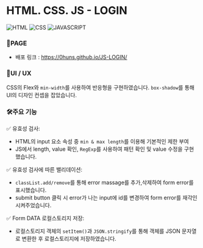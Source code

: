 # HTML. CSS. JS - LOGIN

![HTML](https://img.shields.io/badge/HTML5-E34F26?style=for-the-badge&logo=html5&logoColor=white) ![CSS](https://img.shields.io/badge/CSS-239120?&style=for-the-badge&logo=css3&logoColor=white) ![JAVASCRIPT](https://img.shields.io/badge/JavaScript-F7DF1E?style=for-the-badge&logo=JavaScript&logoColor=white)

### 🤖PAGE

- 배포 링크 : https://0huns.github.io/JS-LOGIN/

### 📑UI / UX

CSS의 Flex와 `min-width`를 사용하여 반응형을 구현하였습니다. 
`box-shadow`를 통해 UI의 디자인 컨셉을 잡았습니다.

### 🛠️주요 기능

✅ 유효성 검사:

- HTML의 input 요소 속성 중 `min & max length`를 이용해 기본적인 제한 부여
- JS에서 length, value 확인, `RegExp`를 사용하여 패턴 확인 및 value 수정을 구현했습니다.

✅ 유효성 검사에 따른 밸리데이션:

- `classList.add/remove`를 통해 error massage를 추가,삭제하여 form error를 표시했습니다.
- submit button 클릭 시 error가 나는 input에 id를 변경하여 form error를 재각인시켜주었습니다.

✅ Form DATA 로컬스토리지 저장:

- 로컬스토리지 객체의 `setItem()`과 `JSON.stringify`를 통해 객체를 JSON 문자열로 변환한 후 로컬스토리지에 저장하였습니다.

